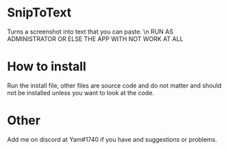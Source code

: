 # SnipToText
Turns a screenshot into text that you can paste.
\n RUN AS ADMINISTRATOR OR ELSE THE APP WITH NOT WORK AT ALL

# How to install
Run the install file, other files are source code and do not matter and should not be installed unless you want to look at the code.

# Other
Add me on discord at Yam#1740 if you have and suggestions or problems.
